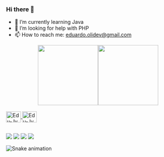 ### Hi there 👋


<!-- 🔭 I’m currently working on ...-->
- 🌱 I’m currently learning Java
- 🤔 I’m looking for help with PHP
- 📫 How to reach me: eduardo.olidev@gmail.com


<div align="center">
  <a href="https://github.com/eduwalker">
  <img height="165em" src="https://github-readme-stats.vercel.app/api?username=eduwalker&show_icons=true&theme=dark&include_all_commits=true&count_private=true"/><img height="165em" src="https://github-readme-stats.vercel.app/api/top-langs/?username=eduwalker&layout=compact&langs_count=7&theme=dark"/>
 
</div>

<div style="display: inline_block"><br>
  <img align="center" alt="Edu-Jv" height="30" width="40" src="https://cdn.jsdelivr.net/gh/devicons/devicon/icons/java/java-original.svg">
  <img align="center" alt="Edu-Jv" height="30" width="40" src="https://cdn.jsdelivr.net/gh/devicons/devicon/icons/mysql/mysql-original.svg">
          
</div>


##


<div>
  <a href="https://instagram.com/eduwallker" target="_blank"><img src="https://img.shields.io/badge/-Instagram-%23E4405F?style=for-the-badge&logo=instagram&logoColor=white" target="_blank"></a>
 <a href="https://discord.gg/3ybhY8wm" target="_blank"><img src="https://img.shields.io/badge/Discord-7289DA?style=for-the-badge&logo=discord&logoColor=white" target="_blank"></a> 
  <a href = "mailto:eduardo.olidev@gmail.com"><img src="https://img.shields.io/badge/-Gmail-%23333?style=for-the-badge&logo=gmail&logoColor=white" target="_blank"></a>
 <a href="https://www.linkedin.com/in/eduardo-oliveira-910b6024b/" target="_blank"><img src="https://img.shields.io/badge/-LinkedIn-%230077B5?style=for-the-badge&logo=linkedin&logoColor=white" target="_blank"></a>

![Snake animation](https://github.com/eduwalker/eduwalker/blob/output/github-contribution-grid-snake.svg)
  </div>
